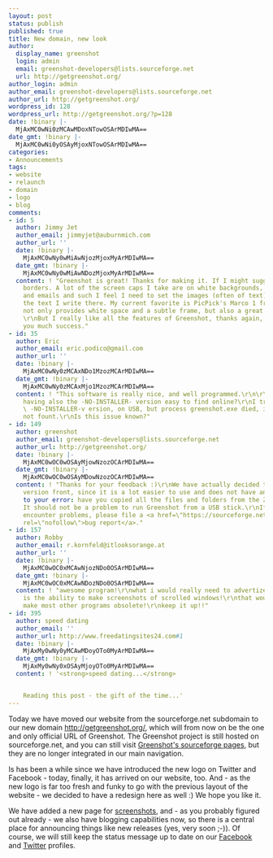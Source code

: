 ```yaml
---
layout: post
status: publish
published: true
title: New domain, new look
author:
  display_name: greenshot
  login: admin
  email: greenshot-developers@lists.sourceforge.net
  url: http://getgreenshot.org/
author_login: admin
author_email: greenshot-developers@lists.sourceforge.net
author_url: http://getgreenshot.org/
wordpress_id: 128
wordpress_url: http://getgreenshot.org/?p=128
date: !binary |-
  MjAxMC0wNi0zMCAwMDoxNTowOSArMDIwMA==
date_gmt: !binary |-
  MjAxMC0wNi0yOSAyMjoxNTowOSArMDIwMA==
categories:
- Announcements
tags:
- website
- relaunch
- domain
- logo
- blog
comments:
- id: 5
  author: Jimmy Jet
  author_email: jimmyjet@auburnmich.com
  author_url: ''
  date: !binary |-
    MjAxMC0wNy0wMiAwNjozMjoxMyArMDIwMA==
  date_gmt: !binary |-
    MjAxMC0wNy0wMiAwNDozMjoxMyArMDIwMA==
  content: ! "Greenshot is great! Thanks for making it. If I might suggest an enhancement:
    borders. A lot of the screen caps I take are on white backgrounds, and in documentation
    and emails and such I feel I need to set the images (often of text) apart from
    the text I write there. My current favorite is PicPick's Marco 1 frame, which
    not only provides white space and a subtle frame, but also a great shadow effect.
    \r\nBut I really like all the features of Greenshot, thanks again, and I wish
    you much success."
- id: 35
  author: Eric
  author_email: eric.podico@gmail.com
  author_url: ''
  date: !binary |-
    MjAxMC0wNy0zMCAxNDo1MzozMCArMDIwMA==
  date_gmt: !binary |-
    MjAxMC0wNy0zMCAxMjo1MzozMCArMDIwMA==
  content: ! "This software is really nice, and well programmed.\r\n\r\nWhat about
    having also the -NO-INSTALLER- version easy to find online?\r\nI tried a v.0.8xxx
    \ -NO-INSTALLER-v ersion, on USB, but process greenshot.exe died, io error, file
    not fount.\r\nIs this issue known?"
- id: 149
  author: greenshot
  author_email: greenshot-developers@lists.sourceforge.net
  author_url: http://getgreenshot.org/
  date: !binary |-
    MjAxMC0wOC0wOSAyMjowNzozOCArMDIwMA==
  date_gmt: !binary |-
    MjAxMC0wOC0wOSAyMDowNzozOCArMDIwMA==
  content: ! "Thanks for your feedback :)\r\nWe have actually decided to put the installer
    version front, since it is a lot easier to use and does not have any drawbacks.\r\n\r\nRegarding
    to your error: have you copied all the files and folders from the ZIP to the stick?
    It should not be a problem to run Greenshot from a USB stick.\r\nIf you still
    encounter problems, please file a <a href=\"https://sourceforge.net/tracker/?atid=937972&group_id=191585&func=browse\"
    rel=\"nofollow\">bug report</a>."
- id: 157
  author: Robby
  author_email: r.kornfeld@itlooksorange.at
  author_url: ''
  date: !binary |-
    MjAxMC0wOC0xMCAwNjozNDo0OSArMDIwMA==
  date_gmt: !binary |-
    MjAxMC0wOC0xMCAwNDozNDo0OSArMDIwMA==
  content: ! "awesome program!\r\nwhat i would really need to advertize your program
    is the ability to make screenshots of scrolled windows!\r\nthat would definately
    make most other programs obsolete!\r\nkeep it up!!"
- id: 395
  author: speed dating
  author_email: ''
  author_url: http://www.freedatingsites24.com#1
  date: !binary |-
    MjAxMy0wNy0yMCAwMDoyOTo0MyArMDIwMA==
  date_gmt: !binary |-
    MjAxMy0wNy0xOSAyMjoyOTo0MyArMDIwMA==
  content: ! '<strong>speed dating...</strong>


    Reading this post - the gift of the time...'
---
```

<p>Today we have moved our website from the sourceforge.net subdomain to our new domain <a href="http://getgreenshot.org">http://getgreenshot.org/</a>, which will from now on be the one and only official URL of Greenshot. The Greenshot project is still hosted on sourceforge.net, and you can still visit <a href="http://sourceforge.net/projects/greenshot/">Greenshot's sourceforge pages</a>, but they are no longer integrated in our main navigation.</p>
<p>Is has been a while since we have introduced the new logo on Twitter and Facebook - today, finally, it has arrived on our website, too. And - as the new logo is far too fresh and funky to go with the previous layout of the website - we decided to have a redesign here as well :) We hope you like it.</p>
<p>We have added a new page for <a href="/screenshots/">screenshots</a>, and - as you probably figured out already - we also have blogging capabilities now, so there is a central place for announcing things like new releases (yes, very soon ;-)). Of course, we will still keep the status message up to date on our <a href="http://www.facebook.com/pages/Greenshot/159817888308/">Facebook</a> and <a href="http://twitter.com/greenshot_tool/">Twitter</a> profiles.</p>
